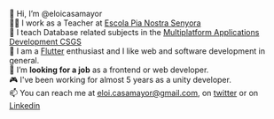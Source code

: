 👋 Hi, I’m @eloicasamayor
<br>👨‍🏫 I work as a Teacher at [Escola Pia Nostra Senyora](https://nostrasenyora.escolapia.cat/)
<br>💾 I teach Database related subjects in the [Multiplatform Applications Development CSGS](https://nostrasenyora.escolapia.cat/que_fem-eso-batxillerat-formacio-professional/formacio-professional/desenvolupament-aplicacions-multiplataforma/)
<br>👀 I am a [Flutter](https://flutter.dev/) enthusiast  and I like web and software development in general.
<br>🥰 I’m **looking for a job** as a frontend or web developer.
<br>🎮 I've been working for almost 5 years as a unity developer.
<br>📫 You can reach me at eloi.casamayor@gmail.com, on [twitter](https://twitter.com/eloicasamayor) or on [Linkedin](https://www.linkedin.com/in/eloicasamayor/)

<!---
eloicasamayor/eloicasamayor is a ✨ special ✨ repository because its `README.md` (this file) appears on your GitHub profile.
You can click the Preview link to take a look at your changes.
--->
